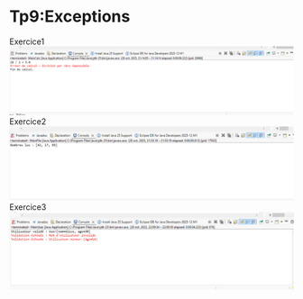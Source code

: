 # Tp9:Exceptions
Exercice1
![URL image](https://github.com/fe045001-netizen/Tp9/blob/862f4d2e2443f096fb2f090e19c163aeda02f6e2/Exercice1.png)
Exercice2
![URL image](https://github.com/fe045001-netizen/Tp9/blob/b9f0e5ebc0f113039157b22256889daf8cfadfd5/Exercice2.png)
Exercice3
![URL image](https://github.com/fe045001-netizen/Tp9/blob/b9f0e5ebc0f113039157b22256889daf8cfadfd5/Exercice3.png)
